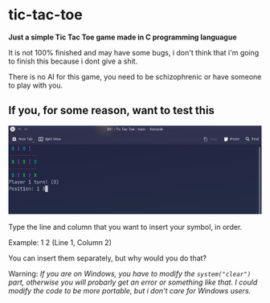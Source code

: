 # tic-tac-toe
<b>Just a simple Tic Tac Toe game made in C programming languague</b>

It is not 100% finished and may have some bugs, i don't think that i'm going to finish this because i dont give a shit. 

There is no AI for this game, you need to be schizophrenic or have someone to play with you.

## If you, for some reason, want to test this

![#demo](./demo.jpg)

Type the line and column that you want to insert your symbol, in order. 

Example: 1 2 (Line 1, Column 2)

You can insert them separately, but why would you do that?

Warning: *If you are on Windows, you have to modify the ```system("clear")``` part, otherwise you will probarly get an error or something like that. I could modify the code to be more portable, but i don't care for Windows users.*
